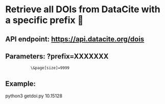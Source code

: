 # Retrieve all DOIs from DataCite with a specific prefix 🐄

## API endpoint: https://api.datacite.org/dois
## Parameters: ?prefix=XXXXXXX  
               \&page[size]=9999


## Example:
python3 getdoi.py 10.15128  


